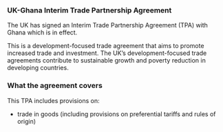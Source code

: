 ### UK-Ghana Interim Trade Partnership Agreement

The UK has signed an Interim Trade Partnership Agreement (TPA) with Ghana which is in effect.

This is a development-focused trade agreement that aims to promote increased trade and investment. The UK’s development-focused trade agreements contribute to sustainable growth and poverty reduction in developing countries.

### What the agreement covers

This TPA includes provisions on:

- trade in goods (including provisions on preferential tariffs and rules of origin)